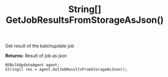 ﻿---
uid: crmscript_ref_NSBulkUpdateAgent_GetJobResultsFromStorageAsJson
title: String[] GetJobResultsFromStorageAsJson()
intellisense: NSBulkUpdateAgent.GetJobResultsFromStorageAsJson
keywords: NSBulkUpdateAgent, GetJobResultsFromStorageAsJson
so.topic: reference
---

Get result of the batchupdate job


**Returns:** Result of job as json

```crmscript
NSBulkUpdateAgent agent;
String[] res = agent.GetJobResultsFromStorageAsJson();
```

